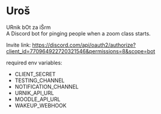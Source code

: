 # Uroš
URnik bOt za iŠrm  
A Discord bot for pinging people when a zoom class starts.

Invite link:
https://discord.com/api/oauth2/authorize?client_id=770964922720321546&permissions=8&scope=bot

required env variables:
* CLIENT_SECRET
* TESTING_CHANNEL
* NOTIFICATION_CHANNEL
* URNIK_API_URL
* MOODLE_API_URL
* WAKEUP_WEBHOOK
